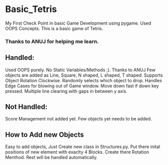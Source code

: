 # Basic_Tetris
My First Check Point in basic Game Development using pygame. Used OOPS Concepts.
This is a basic game of Tetris.

### Thanks to ANUJ for helping me learn.

Handled:
-----------------------
Used OOPS purely.
No Static Variables/Methods ;). Thanks to ANUJ
Few objects are added as Line, Square, N shaped, L shaped, T shaped.
Supports Object Rotation Clockwise.
Randomly selects which object to drop.
Handles Edge Cases for blowing out of Game window.
Move down fast if down key pressed.
Multiple line clearing with gaps in between y axis.

Not Handled:
------------------------
Score Management not added yet.
Few objects yet needs to be added.



How to Add new Objects
-------------------------
Easy to add objects, Just Create new class in Structures.py.
Put there inital positions of new element with exaclty 4 Blocks.
Create there Rotation Menthod.
Rest will be handled automatically.
